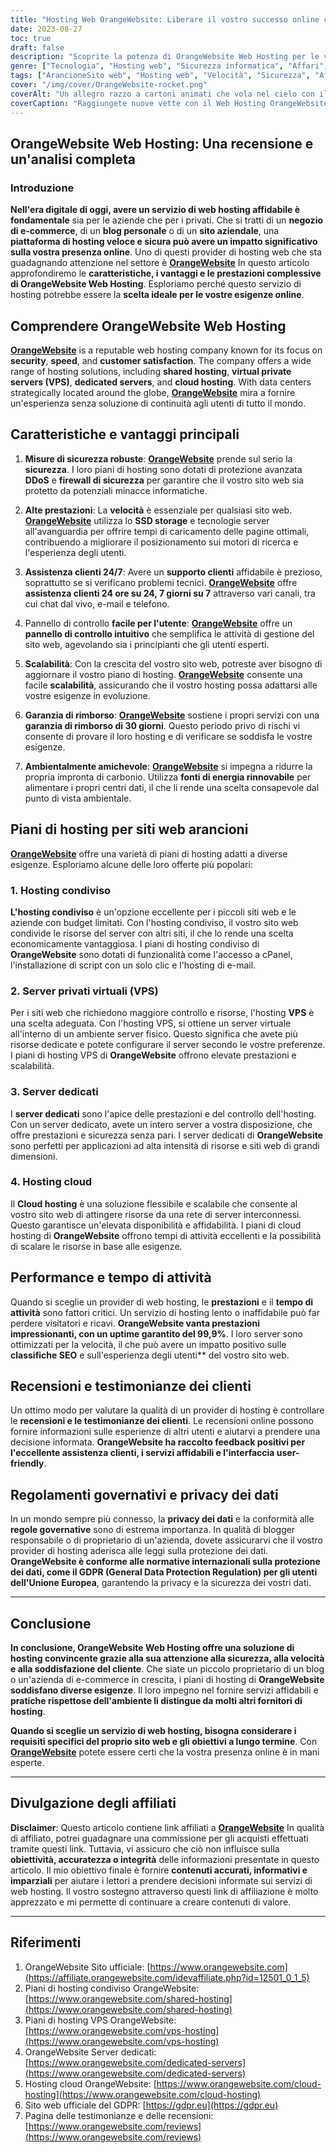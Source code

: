 ```yaml
---
title: "Hosting Web OrangeWebsite: Liberare il vostro successo online con velocità e sicurezza"
date: 2023-08-27
toc: true
draft: false
description: "Scoprite la potenza di OrangeWebsite Web Hosting per le vostre iniziative online: soluzioni veloci, sicure e affidabili per tutte le esigenze dei vostri siti web."
genre: ["Tecnologia", "Hosting web", "Sicurezza informatica", "Affari", "Servizi digitali", "Gestione del sito web", "Internet", "Commercio elettronico", "Hosting in cloud", "Hosting server"]
tags: ["ArancioneSito web", "Hosting web", "Velocità", "Sicurezza", "Affidabile", "Assistenza clienti", "Pannello di controllo", "Scalability", "Hosting in cloud", "Hosting VPS", "Server dedicati", "Archiviazione SSD", "Protezione dei dati", "GDPR", "Rispettoso dell'ambiente", "Energia rinnovabile", "Presenza online", "Classifiche SEO", "Esperienza utente", "I migliori servizi di hosting web", "Soluzioni di hosting sicure", "I migliori fornitori di hosting", "Hosting attento all'ambiente", "Hosting di siti web per aziende", "Scegliere il giusto piano di hosting", "Recensioni di OrangeWebsite", "Vantaggi dell'hosting web", "Fattori di successo online", "Siti web a caricamento rapido"]
cover: "/img/cover/OrangeWebsite-rocket.png"
coverAlt: "Un allegro razzo a cartoni animati che vola nel cielo con il testo OrangeWebsite sul fianco, a simboleggiare un'esperienza di hosting veloce e sicura."
coverCaption: "Raggiungete nuove vette con il Web Hosting OrangeWebsite!"
---
```


## OrangeWebsite Web Hosting: Una recensione e un'analisi completa

### **Introduzione**

**Nell'era digitale di oggi, avere un servizio di web hosting affidabile è fondamentale** sia per le aziende che per i privati. Che si tratti di un **negozio di e-commerce**, di un **blog personale** o di un **sito aziendale**, una **piattaforma di hosting veloce e sicura può avere un impatto significativo sulla vostra presenza online**. Uno di questi provider di hosting web che sta guadagnando attenzione nel settore è [**OrangeWebsite**](https://affiliate.orangewebsite.com/idevaffiliate.php?id=12501_0_1_5) In questo articolo approfondiremo le **caratteristiche, i vantaggi e le prestazioni complessive di OrangeWebsite Web Hosting**. Esploriamo perché questo servizio di hosting potrebbe essere la **scelta ideale per le vostre esigenze online**.



## Comprendere **OrangeWebsite Web Hosting**

[**OrangeWebsite**](https://affiliate.orangewebsite.com/idevaffiliate.php?id=12501_0_1_5) is a reputable web hosting company known for its focus on **security**, **speed**, and **customer satisfaction**. The company offers a wide range of hosting solutions, including **shared hosting**, **virtual private servers (VPS)**, **dedicated servers**, and **cloud hosting**. With data centers strategically located around the globe, [**OrangeWebsite**](https://affiliate.orangewebsite.com/idevaffiliate.php?id=12501_0_1_5) mira a fornire un'esperienza senza soluzione di continuità agli utenti di tutto il mondo.

## **Caratteristiche e vantaggi principali**

1. **Misure di sicurezza robuste**: [**OrangeWebsite**](https://affiliate.orangewebsite.com/idevaffiliate.php?id=12501_0_1_5) prende sul serio la **sicurezza**. I loro piani di hosting sono dotati di protezione avanzata **DDoS** e **firewall di sicurezza** per garantire che il vostro sito web sia protetto da potenziali minacce informatiche.

2. **Alte prestazioni**: La **velocità** è essenziale per qualsiasi sito web. [**OrangeWebsite**](https://affiliate.orangewebsite.com/idevaffiliate.php?id=12501_0_1_5) utilizza lo **SSD storage** e tecnologie server all'avanguardia per offrire tempi di caricamento delle pagine ottimali, contribuendo a migliorare il posizionamento sui motori di ricerca e l'esperienza degli utenti.

3. **Assistenza clienti 24/7**: Avere un **supporto clienti** affidabile è prezioso, soprattutto se si verificano problemi tecnici. [**OrangeWebsite**](https://affiliate.orangewebsite.com/idevaffiliate.php?id=12501_0_1_5) offre **assistenza clienti 24 ore su 24, 7 giorni su 7** attraverso vari canali, tra cui chat dal vivo, e-mail e telefono.

4. Pannello di controllo **facile per l'utente**: [**OrangeWebsite**](https://affiliate.orangewebsite.com/idevaffiliate.php?id=12501_0_1_5) offre un **pannello di controllo intuitivo** che semplifica le attività di gestione del sito web, agevolando sia i principianti che gli utenti esperti.

5. **Scalabilità**: Con la crescita del vostro sito web, potreste aver bisogno di aggiornare il vostro piano di hosting. [**OrangeWebsite**](https://affiliate.orangewebsite.com/idevaffiliate.php?id=12501_0_1_5) consente una facile **scalabilità**, assicurando che il vostro hosting possa adattarsi alle vostre esigenze in evoluzione.

6. **Garanzia di rimborso**: [**OrangeWebsite**](https://affiliate.orangewebsite.com/idevaffiliate.php?id=12501_0_1_5) sostiene i propri servizi con una **garanzia di rimborso di 30 giorni**. Questo periodo privo di rischi vi consente di provare il loro hosting e di verificare se soddisfa le vostre esigenze.

7. **Ambientalmente amichevole**: [**OrangeWebsite**](https://affiliate.orangewebsite.com/idevaffiliate.php?id=12501_0_1_5) si impegna a ridurre la propria impronta di carbonio. Utilizza **fonti di energia rinnovabile** per alimentare i propri centri dati, il che li rende una scelta consapevole dal punto di vista ambientale.

## **Piani di hosting per siti web arancioni**

[**OrangeWebsite**](https://affiliate.orangewebsite.com/idevaffiliate.php?id=12501_0_1_5) offre una varietà di piani di hosting adatti a diverse esigenze. Esploriamo alcune delle loro offerte più popolari:

### 1. **Hosting condiviso**

**L'hosting condiviso** è un'opzione eccellente per i piccoli siti web e le aziende con budget limitati. Con l'hosting condiviso, il vostro sito web condivide le risorse del server con altri siti, il che lo rende una scelta economicamente vantaggiosa. I piani di hosting condiviso di **OrangeWebsite** sono dotati di funzionalità come l'accesso a cPanel, l'installazione di script con un solo clic e l'hosting di e-mail.

### 2. **Server privati virtuali (VPS)**

Per i siti web che richiedono maggiore controllo e risorse, l'hosting **VPS** è una scelta adeguata. Con l'hosting VPS, si ottiene un server virtuale all'interno di un ambiente server fisico. Questo significa che avete più risorse dedicate e potete configurare il server secondo le vostre preferenze. I piani di hosting VPS di **OrangeWebsite** offrono elevate prestazioni e scalabilità.

### 3. **Server dedicati**

I **server dedicati** sono l'apice delle prestazioni e del controllo dell'hosting. Con un server dedicato, avete un intero server a vostra disposizione, che offre prestazioni e sicurezza senza pari. I server dedicati di **OrangeWebsite** sono perfetti per applicazioni ad alta intensità di risorse e siti web di grandi dimensioni.

### 4. **Hosting cloud**

Il **Cloud hosting** è una soluzione flessibile e scalabile che consente al vostro sito web di attingere risorse da una rete di server interconnessi. Questo garantisce un'elevata disponibilità e affidabilità. I piani di cloud hosting di **OrangeWebsite** offrono tempi di attività eccellenti e la possibilità di scalare le risorse in base alle esigenze.



## **Performance e tempo di attività**

Quando si sceglie un provider di web hosting, le **prestazioni** e il **tempo di attività** sono fattori critici. Un servizio di hosting lento o inaffidabile può far perdere visitatori e ricavi. **OrangeWebsite vanta prestazioni impressionanti, con un uptime garantito del 99,9%**. I loro server sono ottimizzati per la velocità, il che può avere un impatto positivo sulle **classifiche SEO** e sull'esperienza degli utenti** del vostro sito web.

## **Recensioni e testimonianze dei clienti**

Un ottimo modo per valutare la qualità di un provider di hosting è controllare le **recensioni e le testimonianze dei clienti**. Le recensioni online possono fornire informazioni sulle esperienze di altri utenti e aiutarvi a prendere una decisione informata. **OrangeWebsite ha raccolto feedback positivi per l'eccellente assistenza clienti, i servizi affidabili e l'interfaccia user-friendly**.

## **Regolamenti governativi e privacy dei dati**

In un mondo sempre più connesso, la **privacy dei dati** e la conformità alle **regole governative** sono di estrema importanza. In qualità di blogger responsabile o di proprietario di un'azienda, dovete assicurarvi che il vostro provider di hosting aderisca alle leggi sulla protezione dei dati. **OrangeWebsite è conforme alle normative internazionali sulla protezione dei dati, come il GDPR (General Data Protection Regulation) per gli utenti dell'Unione Europea**, garantendo la privacy e la sicurezza dei vostri dati.

______

## **Conclusione**

**In conclusione, OrangeWebsite Web Hosting offre una soluzione di hosting convincente grazie alla sua attenzione alla sicurezza, alla velocità e alla soddisfazione del cliente**. Che siate un piccolo proprietario di un blog o un'azienda di e-commerce in crescita, i piani di hosting di **OrangeWebsite soddisfano diverse esigenze**. Il loro impegno nel fornire servizi affidabili e **pratiche rispettose dell'ambiente li distingue da molti altri fornitori di hosting**.

**Quando si sceglie un servizio di web hosting, bisogna considerare i requisiti specifici del proprio sito web e gli obiettivi a lungo termine**. Con [**OrangeWebsite**](https://affiliate.orangewebsite.com/idevaffiliate.php?id=12501_0_1_5) potete essere certi che la vostra presenza online è in mani esperte.


______

## **Divulgazione degli affiliati**

**Disclaimer**: Questo articolo contiene link affiliati a [**OrangeWebsite**](https://affiliate.orangewebsite.com/idevaffiliate.php?id=12501_0_1_5) In qualità di affiliato, potrei guadagnare una commissione per gli acquisti effettuati tramite questi link. Tuttavia, vi assicuro che ciò non influisce sulla **obiettività, accuratezza o integrità** delle informazioni presentate in questo articolo. Il mio obiettivo finale è fornire **contenuti accurati, informativi e imparziali** per aiutare i lettori a prendere decisioni informate sui servizi di web hosting. Il vostro sostegno attraverso questi link di affiliazione è molto apprezzato e mi permette di continuare a creare contenuti di valore.

______

## Riferimenti

1. OrangeWebsite Sito ufficiale: [https://www.orangewebsite.com](https://affiliate.orangewebsite.com/idevaffiliate.php?id=12501_0_1_5)
2. Piani di hosting condiviso OrangeWebsite: [https://www.orangewebsite.com/shared-hosting](https://www.orangewebsite.com/shared-hosting)
3. Piani di hosting VPS OrangeWebsite: [https://www.orangewebsite.com/vps-hosting](https://www.orangewebsite.com/vps-hosting)
4. OrangeWebsite Server dedicati: [https://www.orangewebsite.com/dedicated-servers](https://www.orangewebsite.com/dedicated-servers)
5. Hosting cloud OrangeWebsite: [https://www.orangewebsite.com/cloud-hosting](https://www.orangewebsite.com/cloud-hosting)
6. Sito web ufficiale del GDPR: [https://gdpr.eu](https://gdpr.eu)
7. Pagina delle testimonianze e delle recensioni: [https://www.orangewebsite.com/reviews](https://www.orangewebsite.com/reviews)

